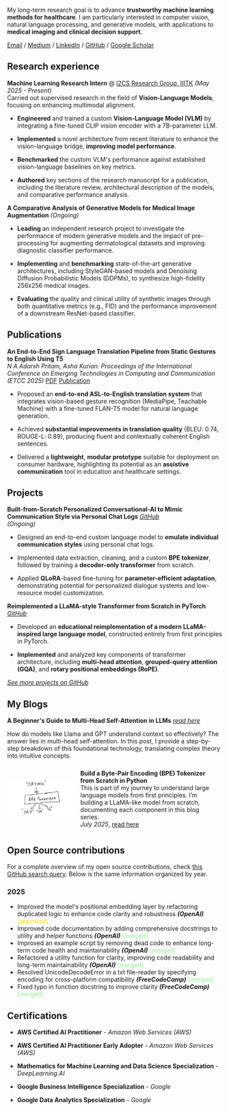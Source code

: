 My long-term research goal is to advance **trustworthy machine learning methods for healthcare**. I am particularly interested in computer vision, natural language processing, and generative models, with applications to **medical imaging and clinical decision support**.

[Email](mailto:nadarsh337@gmail.com) / [Medium](https://medium.com/@adarsh-ai) / [LinkedIn](https://www.linkedin.com/in/adarshn-256455279/) / [GitHub](https://github.com/adarsh-crafts)  / [Google Scholar](https://scholar.google.com/citations?user=Sm8_hWgAAAAJ&hl=en)


## Research experience

**Machine Learning Research Intern** @ [ I2CS Research Group, IIITK](https://i2cs.iiitkottayam.ac.in/) _(May 2025 - Present)_    
Carried out supervised research in the field of **Vision-Language Models**, focusing on enhancing multimodal alignment.

- **Engineered** and trained a custom **Vision-Language Model (VLM)** by integrating a fine-tuned CLIP vision encoder with a 7B-parameter LLM.  

- **Implemented** a novel architecture from recent literature to enhance the vision-language bridge, **improving model performance**.  

- **Benchmarked** the custom VLM's performance against established vision-language baselines on key metrics. 

- **Authored** key sections of the research manuscript for a publication, including the literature review, architectural description of the models, and comparative performance analysis.

**A Comparative Analysis of Generative Models for Medical Image Augmentation** _(Ongoing)_

- **Leading** an independent research project to investigate the performance of modern generative models and the impact of pre-processing for augmenting dermatological datasets and improving diagnostic classifier performance.

- **Implementing** and **benchmarking** state-of-the-art generative architectures, including StyleGAN-based models and Denoising Diffusion Probabilistic Models (DDPMs), to synthesize high-fidelity 256x256 medical images.

- **Evaluating** the quality and clinical utility of synthetic images through both quantitative metrics (e.g., FID) and the performance improvement of a downstream ResNet-based classifier.


## Publications

**An End-to-End Sign Language Translation Pipeline from Static Gestures to English Using T5**  
_N A Adarsh Pritam, Asha Kurian. Proceedings of the International Conference on Emerging Technologies in Computing and Communication (ETCC 2025)_ [PDF](https://ieeexplore.ieee.org/stamp/stamp.jsp?tp=&arnumber=11108641) [Publication](https://ieeexplore.ieee.org/document/11108641)

- Proposed an **end-to-end ASL-to-English translation system** that integrates vision-based gesture recognition (MediaPipe, Teachable Machine) with a fine-tuned FLAN-T5 model for natural language generation.

- Achieved **substantial improvements in translation quality** (BLEU: 0.74, ROUGE-L: 0.89), producing fluent and contextually coherent English sentences.

- Delivered a **lightweight**, **modular prototype** suitable for deployment on consumer hardware, highlighting its potential as an **assistive communication** tool in education and healthcare settings. 


## Projects

**Built-from-Scratch Personalized Conversational-AI to Mimic Communication Style via Personal Chat Logs** _[GitHub](https://github.com/adarsh-crafts/personalized-conversational-ai)_  
_(Ongoing)_

- Designed an end-to-end custom language model to **emulate individual communication styles** using personal chat logs.

- Implemented data extraction, cleaning, and a custom **BPE tokenizer**, followed by training a **decoder-only transformer** from scratch.

- Applied **QLoRA**-based fine-tuning for **parameter-efficient adaptation**, demonstrating potential for personalized dialogue systems and low-resource model customization.  

**Reimplemented a LLaMA-style Transformer from Scratch in PyTorch** 
_[GitHub](https://github.com/adarsh-crafts/llama-llm-from-scratch)_

- Developed an **educational reimplementation of a modern LLaMA-inspired large language model**, constructed entirely from first principles in PyTorch.

- **Implemented** and analyzed key components of transformer architecture, including **multi-head attention**, **grouped-query attention (GQA)**, and **rotary positional embeddings (RoPE)**.

_[See more projects on GitHub](https://github.com/adarsh-crafts)_


## My Blogs

**A Beginner's Guide to Multi-Head Self-Attention in LLMs**  _[read here](https://medium.com/@adarsh-ai/a-beginners-guide-to-multi-head-self-attention-in-llms-1a4ea8be6fb2)_

How do models like Llama and GPT understand context so effectively? The answer lies in multi-head self-attention. In this post, I provide a step-by-step breakdown of this foundational technology, translating complex theory into intuitive concepts.  

<div style="display: flex; align-items: center; flex-wrap: wrap;">

  <div style="flex: 1; min-width: 150px; text-align: center;">
    <img src="images/BPE.jpg" style="max-width: 100%; height: auto;">
  </div>

  <div style="flex: 2; padding: 10px;">
    <b>Build a Byte-Pair Encoding (BPE) Tokenizer from Scratch in Python</b><br>
    This is part of my journey to understand large language models from first principles. I’m building a LLaMA-like model from scratch, documenting each component in this blog series. <br>
    <i>July 2025</i>, <a href="https://medium.com/@adarsh-ai/build-a-byte-pair-encoding-bpe-tokenizer-from-scratch-in-python-0dc32c6410f7">read here</a>
  </div>

</div>  


## Open Source contributions

For a complete overview of my open source contributions, check [this GitHub search query](https://github.com/search?q=is%3Apr+author%3Aadarsh-crafts+is%3Apublic&type=pullrequests). Below is the same information organized by year.

### 2025

- Improved the model's positional embedding layer by refactoring duplicated logic to enhance code clarity and robustness _**(OpenAI)**_ <span style="color:gold">[approved]</span> 
- Improved code documentation by adding comprehensive docstrings to utility and helper functions _**(OpenAI)**_ <span style="color:#90EE90">[merged]</span>
- Improved an example script by removing dead code to enhance long-term code health and maintainability _**(OpenAI)**_ <span style="color:#90EE90">[merged]</span>
- Refactored a utility function for clarity, improving code readability and long-term maintainability _**(OpenAI)**_ <span style="color:#90EE90">[merged]</span>
- Resolved UnicodeDecodeError in a txt file-reader by specifying encoding for cross-platform compatibility _**(FreeCodeCamp)**_ <span style="color:#90EE90">[merged]</span>
- Fixed typo in function docstring to improve clarity _**(FreeCodeCamp)**_ <span style="color:#90EE90">[merged]</span>


## Certifications

- **AWS Certified AI Practitioner** - _Amazon Web Services (AWS)_

- **AWS Certified AI Practitioner Early Adopter** - _Amazon Web Services (AWS)_

- **Mathematics for Machine Learning and Data Science Specialization** - _DeepLearning.AI_

- **Google Business Intelligence Specialization** - _Google_

- **Google Data Analytics Specialization** - _Google_


<style>
  @media (max-width: 600px) {
    div[style*="display: flex"] {
      flex-direction: column;
      align-items: flex-start;
    }
    div[style*="padding: 10px"] {
      padding-left: 0 !important;
    }
  }
</style>